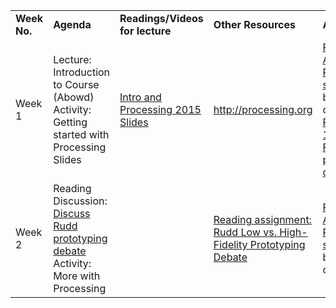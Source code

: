 <table style="width:100%;">
<colgroup>
	<col style="width: 16%" />
	<col style="width: 16%" />
	<col style="width: 16%" />
	<col style="width: 16%" />
	<col style="width: 16%" />
</colgroup>
<tbody>
		<tr class="odd">
			<td><strong>Week No.</strong></td>
			<td><strong>Agenda</strong></td>
			<td><strong> Readings/Videos for lecture</strong></td>
			<td><strong>Other Resources</strong></td>
			<td><strong>Assignment/Project</strong></td>
		</tr>
		<tr class="even">
			<td>Week 1</td>
			<td>Lecture: Introduction to Course (Abowd)<br>Activity: Getting started with Processing Slides</td>
			<td><a href="http://gtprototyping2015.pbworks.com/w/file/fetch/99245306/Week%201%20Intro%20and%20Processing%202015.pdf">Intro and Processing 2015 Slides</a></td>
			<td><a href="http://processing.org" class="uri">http://processing.org</a></td>
			<td> <a href="http://gtprototyping2015.pbworks.com/w/file/fetch/99308403/Programming%20Assignment%201%20-%20Processing%20create%20a%20sketch.pdf">Programming Assignment 1 - Processing create a sketch.pdf</a> due day before the following class<br><a href="http://gtprototyping2015.pbworks.com/w/file/fetch/99308411/Reading%20Assignment%201%20-%20Low%20vs%20High%20Fidelity%20prototyping.pdf">Reading Assignment 1 - Low vs High Fidelity prototyping.pdf due day before class</td>
		</tr>
		<tr class="odd">
			<td>Week 2</td>
			<td>Reading Discussion: <a href="http://gtprototyping2015.pbworks.com/w/file/fetch/99550727/Week%202%20Hi-Low%20fidelity%20prototyping%20and%20Processing.pdf">Discuss Rudd prototyping debate</a><br>Activity: More with Processing</td>
			<td></td>
			<td><a href="http://gtprototyping2015.pbworks.com/w/file/fetch/99236814/p76-rudd%20Low%20vs.%20High-Fidelity%20Prototyping%20Debate.pdf">Reading assignment: Rudd Low vs. High-Fidelity Prototyping Debate</a></td>
			<td> <a href="http://gtprototyping2015.pbworks.com/w/file/fetch/99308403/Programming%20Assignment%201%20-%20Processing%20create%20a%20sketch.pdf">Programming Assignment 1 - Processing create a sketch.pdf</a> due day before the following class</td>
		</tr>  		
</tbody>
</table>